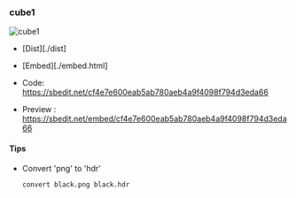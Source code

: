 ### cube1

![cube1](https://sbedit.net/thumb/cf4e7e600eab5ab780aeb4a9f4098f794d3eda66)

- [Dist][./dist]
- [Embed][./embed.html]

- Code: https://sbedit.net/cf4e7e600eab5ab780aeb4a9f4098f794d3eda66
- Preview : https://sbedit.net/embed/cf4e7e600eab5ab780aeb4a9f4098f794d3eda66


#### Tips

- Convert 'png' to 'hdr'
    ```sh
    convert black.png black.hdr
    ```

